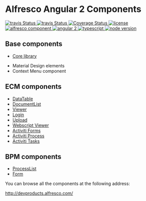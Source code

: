 # Alfresco Angular 2 Components

 <p>
  <a title='Build Status Travis' href="https://travis-ci.org/Alfresco/alfresco-ng2-components">
    <img src='https://travis-ci.org/Alfresco/alfresco-ng2-components.svg?branch=master'  alt='travis
    Status' />
  </a>
  <a title='Build Status AppVeyor' href="https://ci.appveyor.com/project/alfresco/alfresco-ng2-components">
    <img src='https://ci.appveyor.com/api/projects/status/github/Alfresco/alfresco-ng2-components'  alt='travis
    Status' />
  </a>
  <a href='https://codecov.io/gh/Alfresco/alfresco-ng2-components'>
    <img src='https://img.shields.io/codecov/c/github/Alfresco/alfresco-ng2-components/master.svg?maxAge=2592000' alt='Coverage Status' />
  </a>
  <a href='https://github.com/Alfresco/alfresco-ng2-components/blob/master/LICENSE'>
     <img src='https://img.shields.io/hexpm/l/plug.svg' alt='license' />
  </a>
  <a href='https://www.alfresco.com/'>
     <img src='https://img.shields.io/badge/style-component-green.svg?label=alfresco' alt='alfresco component' />
  </a>
  <a href='https://angular.io/'>
     <img src='https://img.shields.io/badge/style-2-red.svg?label=angular' alt='angular 2' />
  </a>
  <a href='https://www.typescriptlang.org/docs/tutorial.html'>
     <img src='https://img.shields.io/badge/style-lang-blue.svg?label=typescript' alt='typescript' />
  </a>
  <a href='https://www.alfresco.com/'>
     <img src='https://img.shields.io/badge/style-%3E5.0.0-blue.svg?label=node%20version' alt='node version' />
  </a>
</p>

## Base components

- [Core library](ng2-alfresco-core/README.md)
 * Material Design elements
 * Context Menu component

## ECM components

- [DataTable](ng2-alfresco-datatable/README.md)
- [DocumentList](ng2-alfresco-documentlist/README.md)
- [Viewer](ng2-alfresco-viewer/README.md)
- [Login](ng2-alfresco-login/README.md)
- [Upload](ng2-alfresco-upload/README.md)
- [Webscript Viewer](ng2-components/ng2-alfresco-webscript/README.md)
- [Activiti Forms](ng2-components/ng2-activiti-form/README.md)
- [Activiti Process](ng2-components/ng2-activiti-processlist/README.md)
- [Activiti Tasks](ng2-components/ng2-activiti-tasklist/README.md)

## BPM components

- [ProcessList](ng2-activiti-processlist/README.md)
- [Form](ng2-activiti-form/README.md)

You can browse all the components at the following address:

http://devproducts.alfresco.com/
